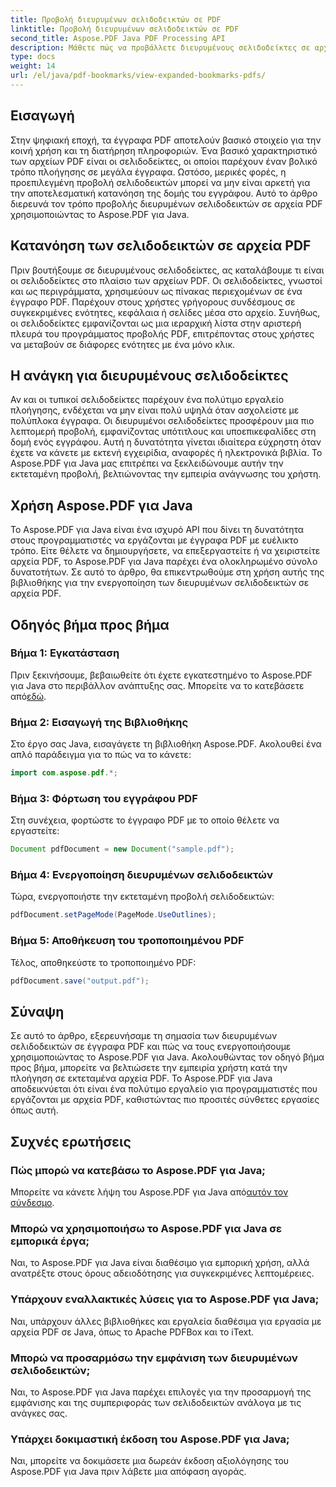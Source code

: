 ```yaml
---
title: Προβολή διευρυμένων σελιδοδεικτών σε PDF
linktitle: Προβολή διευρυμένων σελιδοδεικτών σε PDF
second_title: Aspose.PDF Java PDF Processing API
description: Μάθετε πώς να προβάλλετε διευρυμένους σελιδοδείκτες σε αρχεία PDF χρησιμοποιώντας το Aspose.PDF για Java. Βελτιώστε την πλοήγηση στα έγγραφα με καθοδήγηση βήμα προς βήμα.
type: docs
weight: 14
url: /el/java/pdf-bookmarks/view-expanded-bookmarks-pdfs/
---
```


## Εισαγωγή

Στην ψηφιακή εποχή, τα έγγραφα PDF αποτελούν βασικό στοιχείο για την κοινή χρήση και τη διατήρηση πληροφοριών. Ένα βασικό χαρακτηριστικό των αρχείων PDF είναι οι σελιδοδείκτες, οι οποίοι παρέχουν έναν βολικό τρόπο πλοήγησης σε μεγάλα έγγραφα. Ωστόσο, μερικές φορές, η προεπιλεγμένη προβολή σελιδοδεικτών μπορεί να μην είναι αρκετή για την αποτελεσματική κατανόηση της δομής του εγγράφου. Αυτό το άρθρο διερευνά τον τρόπο προβολής διευρυμένων σελιδοδεικτών σε αρχεία PDF χρησιμοποιώντας το Aspose.PDF για Java.

## Κατανόηση των σελιδοδεικτών σε αρχεία PDF

Πριν βουτήξουμε σε διευρυμένους σελιδοδείκτες, ας καταλάβουμε τι είναι οι σελιδοδείκτες στο πλαίσιο των αρχείων PDF. Οι σελιδοδείκτες, γνωστοί και ως περιγράμματα, χρησιμεύουν ως πίνακας περιεχομένων σε ένα έγγραφο PDF. Παρέχουν στους χρήστες γρήγορους συνδέσμους σε συγκεκριμένες ενότητες, κεφάλαια ή σελίδες μέσα στο αρχείο. Συνήθως, οι σελιδοδείκτες εμφανίζονται ως μια ιεραρχική λίστα στην αριστερή πλευρά του προγράμματος προβολής PDF, επιτρέποντας στους χρήστες να μεταβούν σε διάφορες ενότητες με ένα μόνο κλικ.

## Η ανάγκη για διευρυμένους σελιδοδείκτες

Αν και οι τυπικοί σελιδοδείκτες παρέχουν ένα πολύτιμο εργαλείο πλοήγησης, ενδέχεται να μην είναι πολύ υψηλά όταν ασχολείστε με πολύπλοκα έγγραφα. Οι διευρυμένοι σελιδοδείκτες προσφέρουν μια πιο λεπτομερή προβολή, εμφανίζοντας υπότιτλους και υποεπικεφαλίδες στη δομή ενός εγγράφου. Αυτή η δυνατότητα γίνεται ιδιαίτερα εύχρηστη όταν έχετε να κάνετε με εκτενή εγχειρίδια, αναφορές ή ηλεκτρονικά βιβλία. Το Aspose.PDF για Java μας επιτρέπει να ξεκλειδώνουμε αυτήν την εκτεταμένη προβολή, βελτιώνοντας την εμπειρία ανάγνωσης του χρήστη.

## Χρήση Aspose.PDF για Java

Το Aspose.PDF για Java είναι ένα ισχυρό API που δίνει τη δυνατότητα στους προγραμματιστές να εργάζονται με έγγραφα PDF με ευέλικτο τρόπο. Είτε θέλετε να δημιουργήσετε, να επεξεργαστείτε ή να χειριστείτε αρχεία PDF, το Aspose.PDF για Java παρέχει ένα ολοκληρωμένο σύνολο δυνατοτήτων. Σε αυτό το άρθρο, θα επικεντρωθούμε στη χρήση αυτής της βιβλιοθήκης για την ενεργοποίηση των διευρυμένων σελιδοδεικτών σε αρχεία PDF.

## Οδηγός βήμα προς βήμα

### Βήμα 1: Εγκατάσταση
 Πριν ξεκινήσουμε, βεβαιωθείτε ότι έχετε εγκατεστημένο το Aspose.PDF για Java στο περιβάλλον ανάπτυξης σας. Μπορείτε να το κατεβάσετε από[εδώ](https://releases.aspose.com/pdf/java/).

### Βήμα 2: Εισαγωγή της Βιβλιοθήκης
Στο έργο σας Java, εισαγάγετε τη βιβλιοθήκη Aspose.PDF. Ακολουθεί ένα απλό παράδειγμα για το πώς να το κάνετε:

```java
import com.aspose.pdf.*;
```

### Βήμα 3: Φόρτωση του εγγράφου PDF
Στη συνέχεια, φορτώστε το έγγραφο PDF με το οποίο θέλετε να εργαστείτε:

```java
Document pdfDocument = new Document("sample.pdf");
```

### Βήμα 4: Ενεργοποίηση διευρυμένων σελιδοδεικτών
Τώρα, ενεργοποιήστε την εκτεταμένη προβολή σελιδοδεικτών:

```java
pdfDocument.setPageMode(PageMode.UseOutlines);
```

### Βήμα 5: Αποθήκευση του τροποποιημένου PDF
Τέλος, αποθηκεύστε το τροποποιημένο PDF:

```java
pdfDocument.save("output.pdf");
```

## Σύναψη

Σε αυτό το άρθρο, εξερευνήσαμε τη σημασία των διευρυμένων σελιδοδεικτών σε έγγραφα PDF και πώς να τους ενεργοποιήσουμε χρησιμοποιώντας το Aspose.PDF για Java. Ακολουθώντας τον οδηγό βήμα προς βήμα, μπορείτε να βελτιώσετε την εμπειρία χρήστη κατά την πλοήγηση σε εκτεταμένα αρχεία PDF. Το Aspose.PDF για Java αποδεικνύεται ότι είναι ένα πολύτιμο εργαλείο για προγραμματιστές που εργάζονται με αρχεία PDF, καθιστώντας πιο προσιτές σύνθετες εργασίες όπως αυτή.

## Συχνές ερωτήσεις

### Πώς μπορώ να κατεβάσω το Aspose.PDF για Java;

 Μπορείτε να κάνετε λήψη του Aspose.PDF για Java από[αυτόν τον σύνδεσμο](https://releases.aspose.com/pdf/java/).

### Μπορώ να χρησιμοποιήσω το Aspose.PDF για Java σε εμπορικά έργα;

Ναι, το Aspose.PDF για Java είναι διαθέσιμο για εμπορική χρήση, αλλά ανατρέξτε στους όρους αδειοδότησης για συγκεκριμένες λεπτομέρειες.

### Υπάρχουν εναλλακτικές λύσεις για το Aspose.PDF για Java;

Ναι, υπάρχουν άλλες βιβλιοθήκες και εργαλεία διαθέσιμα για εργασία με αρχεία PDF σε Java, όπως το Apache PDFBox και το iText.

### Μπορώ να προσαρμόσω την εμφάνιση των διευρυμένων σελιδοδεικτών;

Ναι, το Aspose.PDF για Java παρέχει επιλογές για την προσαρμογή της εμφάνισης και της συμπεριφοράς των σελιδοδεικτών ανάλογα με τις ανάγκες σας.

### Υπάρχει δοκιμαστική έκδοση του Aspose.PDF για Java;

Ναι, μπορείτε να δοκιμάσετε μια δωρεάν έκδοση αξιολόγησης του Aspose.PDF για Java πριν λάβετε μια απόφαση αγοράς.